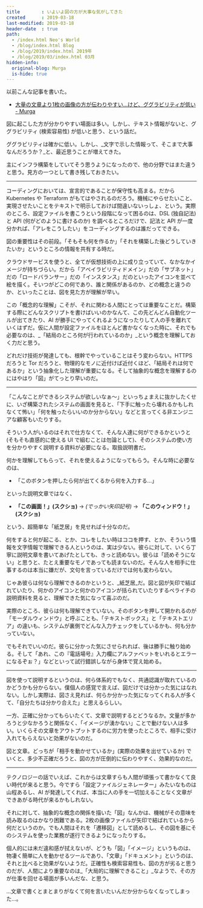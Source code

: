 ```yaml
---
title        : いよいよ図の方が大事な気がしてきた
created      : 2019-03-18
last-modified: 2019-03-18
header-date  : true
path:
  - /index.html Neo's World
  - /blog/index.html Blog
  - /blog/2019/index.html 2019年
  - /blog/2019/03/index.html 03月
hidden-info:
  original-blog: Murga
  is-hide: true
---
```


以前こんな記事を書いた。

- [大量の文章より1枚の画像の方が伝わりやすい…けど、ググラビリティが低い - Murga](http://neos21.hatenablog.jp/entry/2018/11/25/110000)

図に起こした方が分かりやすい場面は多い。しかし、テキスト情報がないと、ググラビリティ (検索容易性) が低いと思う、という話だ。

ググラビリティは確かに低い。しかし、_文字で示した情報って、そこまで大事なんだろうか？_と、最近思うことが増えてきた。

主にインフラ構築をしていてそう思うようになったので、他の分野ではまた違うと思う。見方の一つとして書き残しておきたい。

---

コーディングにおいては、宣言的であることが保守性も高まる。だから Kubernetes や Terraform がもてはやされるのだろう。機械にやらせたいこと、実現させたいことをテキストで明示しておけば間違いないっしょ、という。実際のところ、設定ファイルを書こうという段階になって困るのは、DSL (独自記法) と API (何がどのように書けるのか) を調べるところだけで、記法と API が一度分かれば、「アレをこうしたい」をコーディングするのは誰だってできる。

図の重要性はその前段。「そもそも何を作るか」「それを構築した後どうしていきたいか」というところの情報を共有する時だ。

クラウドサービスを使うと、全てが仮想技術の上に成り立っていて、なかなかイメージが持ちづらい。だから「アベイラビリティドメイン」だの「サブネット」だの「ロードバランサー」だの「インスタンス」だのといったアイコンを並べて絵を描く。そいつがどこの何であり、誰と関係があるのか、どの概念と違うのか、といったことは、図を見た方が理解が早い。

この「概念的な理解」こそが、それに関わる人間にとっては重要なことだ。構築する際にどんなスクリプトを書けばいいのかなんて、この先どんどん自動化ツールが出てきたり、AI が勝手にやってくれるようになったりして人の手を離れていくはずだ。仮に人間が設定ファイルをほとんど書かなくなった時に、それでも必要なのは、_「結局のところ何が行われているのか」_という概念を理解しておく力だと思う。

どれだけ技術が発達しても、根幹でやっていることはそう変わらない。HTTPS だろうと Tor だろうと、物理的なモノに近付けば近付くほど、「結局それは何であるか」という抽象化した理解が重要になる。そして抽象的な概念を理解するのにはやはり「図」がてっとり早いのだ。

---

「こんなことができるシステムが欲しいなぁ〜」といっちょまえに抜かしたくせに、いざ構築されたシステムの画面を見ると、「下手に触ったら壊れるかもしれなくて怖い」「何を触ったらいいのか分からない」などと言ってくる非エンジニアな顧客もいたりする。

そういう人がいるのはそれで仕方なくて、そんな人達に何ができるかというと (そもそも直感的に使える UI で組むことは勿論として)、そのシステムの使い方を分かりやすく説明する資料が必要になる。取扱説明書だ。

何かを理解してもらって、それを使えるようになってもらう。そんな時に必要なのは、

- 「このボタンを押したら何が出てくるから何を入力する…」

といった説明文章ではなく、

- __「この画面！」(スクショ)__ → _(でっかい矢印記号)_ → __「このウィンドウ！」(スクショ)__

という、超簡単な「紙芝居」を見せれば十分なのだ。

何をすると何が起こる、とか、コレをしたい時はココを押す、とか、そういう情報を文字情報で理解できる人というのは、実は少ない。彼らに対して、いくら丁寧に説明文章を書いてあげたとしても、きっと読めない。彼らは「読めそうにない」と思うと、たとえ重要なモノであっても読まないのだ。そんな人を相手に仕事するのは本当に嫌だが、文句を言っているだけでは何も変わらない。

じゃあ彼らは何なら理解できるのかというと、_紙芝居_だ。図と図が矢印で結ばれていたり、何かのアイコンと何かのアイコンが括られていたりするペライチの説明資料を見ると、理解できた気になって喜ぶのだ。

実際のところ、彼らは何も理解できていない。そのボタンを押して開かれるのが「モーダルウィンドウ」と呼ぶことも、「テキストボックス」と「テキストエリア」の違いも、システムが裏側でどんな入力チェックをしているかも、何も分かっていない。

でもそれでいいのだ。彼らに分かった気にさせられれば、後は勝手に触り始める。そして「あれ、この『電話場号』入力欄にアルファベットをいれるとエラーになるぞぉ？」などといって試行錯誤しながら身体で覚え始める。

---

図を使って説明するというのは、何ら体系的でもなく、共通認識が取れているのかどうかも分からない。僕個人の感覚で言えば、図だけでは分かった気にはなれない。しかし実際は、図さえ見れば、何らか分かった気になってくれる人が多くて、「自分たちは分かり合えた」と思えるらしい。

一方、正確に分かってもらいたくて、文章で説明するとどうなるか。文量が多かろうと少なかろうと関係なく、「イメージが湧かない」ことで動けない人は多い。いくらその文章をアウトプットするのに労力を使ったところで、相手に受け入れてもらえないと効果がないのだ。

図と文章。どっちが「相手を動かせているか」(実際の効果を出せているか) でいくと、多少不正確だろうと、図の方が圧倒的に伝わりやすく、効果的なのだ。

---

テクノロジーの話でいえば、これからは文章すらも人間が頑張って書かなくて良い時代が来ると思う。今ですら「設定ファイルジェネレーター」みたいなものは山程あるし、AI が発達してくれば、本当に人の手を一切加えることなく文章ができあがる時代が来るかもしれない。

それに対して、抽象的な概念の関係を描いた「図」なんかは、機械がその意味を読み取るのはかなり困難である。2枚の画像ファイルが矢印で結ばれているから何だというのか。でも人間はそれを「遷移図」として読めるし、その図を基にそのシステムを使った業務が遂行できるようになったりする。

個人的には未だ違和感が拭えないが、どうも「図」「イメージ」というものは、物凄く簡単に人を動かせるツールであり、「文章」「ドキュメント」というのは、それと比べると効果がないようだ。正確性も検索容易性も、図の方が劣ると思うのだが、人間により重要なのは_「大局的に理解できること」_なようで、その方が仕事を回せる場面が多いんだな、と思う。

…文章で書くとまとまりがなくて何を言いたいんだか分からなくなってしまった…。
